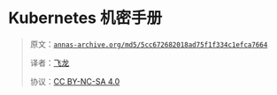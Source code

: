 # Kubernetes 机密手册

> 原文：[`annas-archive.org/md5/5cc672682018ad75f1f334c1efca7664`](https://annas-archive.org/md5/5cc672682018ad75f1f334c1efca7664)
> 
> 译者：[飞龙](https://github.com/wizardforcel)
> 
> 协议：[CC BY-NC-SA 4.0](http://creativecommons.org/licenses/by-nc-sa/4.0/)